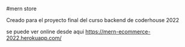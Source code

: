#mern store 

Creado para el proyecto final del curso backend de coderhouse 2022

se puede ver online desde aqui
https://mern-ecommerce-2022.herokuapp.com/
